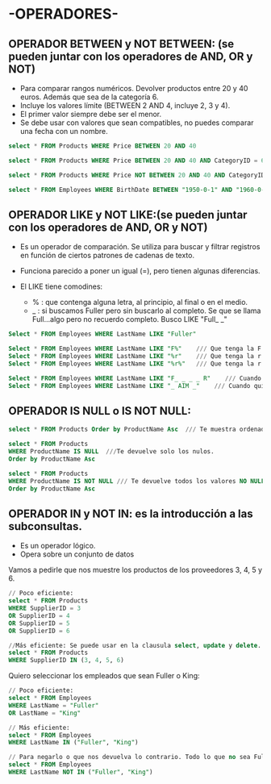 # -OPERADORES-

## OPERADOR BETWEEN y NOT BETWEEN: (se pueden juntar con los operadores de AND, OR y NOT)
- Para comparar rangos numéricos. Devolver productos entre 20 y 40 euros. Además que sea de la categoría 6.
- Incluye los valores límite (BETWEEN 2 AND 4, incluye 2, 3 y 4). 
- El primer valor siempre debe ser el menor.
- Se debe usar con valores que sean compatibles, no puedes comparar una fecha con un nombre.
```SQL
select * FROM Products WHERE Price BETWEEN 20 AND 40

select * FROM Products WHERE Price BETWEEN 20 AND 40 AND CategoryID = 6

select * FROM Products WHERE Price NOT BETWEEN 20 AND 40 AND CategoryID = 6   // Obtenemos resultado diferente al anterior.

select * FROM Employees WHERE BirthDate BETWEEN "1950-0-1" AND "1960-0-1" // Empleados que hayan nacido entre los años 1950 y los 1960, ambos incluídos.
```

## OPERADOR LIKE y NOT LIKE:(se pueden juntar con los operadores de AND, OR y NOT)
- Es un operador de comparación. Se utiliza para buscar y filtrar registros en función de ciertos patrones de cadenas de texto.
- Funciona parecido a poner un igual (=), pero tienen algunas diferencias.

- El LIKE tiene comodines:
    - % : que contenga alguna letra, al principio, al final o en el medio.
    - _ : si buscamos Fuller pero sin buscarlo al completo. Se que se llama Full...algo pero no recuerdo completo. Busco LIKE "Full_ _"

```SQL
Select * FROM Employees WHERE LastName LIKE "Fuller"

Select * FROM Employees WHERE LastName LIKE "F%"    /// Que tenga la F al princiopio LastName.
Select * FROM Employees WHERE LastName LIKE "%r"    /// Que tenga la r al final del LastName.
Select * FROM Employees WHERE LastName LIKE "%r%"   /// Que tenga la r en cualquier lado del LastName.

Select * FROM Employees WHERE LastName LIKE "F_ _ _ _ R"    /// Cuando sé que empieza y acaba por F y R pero sin saber qué hay en el medio.
Select * FROM Employees WHERE LastName LIKE "_ AIM _"    /// Cuando quiero filtrar por LastName que contentan AIM en el centro y tengan una letra a cada lado. Nos podría devolver si los hay por ejemplo: Jaime, Jaima, Saima...
```

## OPERADOR IS NULL o IS NOT NULL:
```SQL
select * FROM Products Order by ProductName Asc  /// Te muestra ordenados primero los nulos y luego de pequeño a mayor

select * FROM Products
WHERE ProductName IS NULL  ///Te devuelve solo los nulos.
Order by ProductName Asc

select * FROM Products
WHERE ProductName IS NOT NULL /// Te devuelve todos los valores NO NULLS
Order by ProductName Asc
```


## OPERADOR IN y NOT IN: es la introducción a las subconsultas.
- Es un operador lógico.
- Opera sobre un conjunto de datos

Vamos a pedirle que nos muestre los productos de los proveedores 3, 4, 5 y 6.
```SQL
// Poco eficiente:
select * FROM Products
WHERE SupplierID = 3
OR SupplierID = 4
OR SupplierID = 5
OR SupplierID = 6

//Más eficiente: Se puede usar en la clausula select, update y delete.
select * FROM Products
WHERE SupplierID IN (3, 4, 5, 6)
```

Quiero seleccionar los empleados que sean Fuller o King:
```SQL
// Poco eficiente:
select * FROM Employees
WHERE LastName = "Fuller"
OR LastName = "King"

// Más eficiente:
select * FROM Employees
WHERE LastName IN ("Fuller", "King")

// Para negarlo o que nos devuelva lo contrario. Todo lo que no sea Fuller o King:
select * FROM Employees
WHERE LastName NOT IN ("Fuller", "King")
```